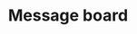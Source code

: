 --- 
title: Message board
slug: Message
comments: true
readingtime: false
menu:
    main:
        weight: -50
        params: 
            icon: messages
---
